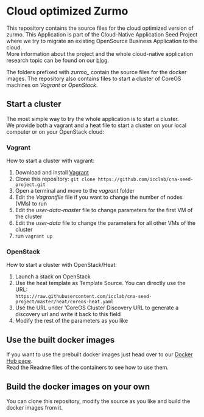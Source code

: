 # Cloud optimized Zurmo
 
This repository contains the source files for the cloud optimized version of zurmo. This Application is part of the Cloud-Native Application Seed Project where we try to migrate an existing OpenSource Business Application to the cloud.  
More information about the project and the whole cloud-native application research topic can be found on our [blog](http://blog.zhaw.ch/icclab/category/research-approach/themes/cloud-native-applications/).
 
The folders prefixed with *zurmo_* contain the source files for the docker images. The repository also contains files to start a cluster of CoreOS machines on *Vagrant* or *OpenStack*.
 
## Start a cluster
 
The most simple way to try the whole application is to start a cluster.  
We provide both a vagrant and a heat file to start a cluster on your local computer or on your OpenStack cloud:
 
### Vagrant
 
How to start a cluster with vagrant:
 1. Download and install [Vagrant](https://www.vagrantup.com/downloads.html)
 2. Clone this repository: `git clone https://github.com/icclab/cna-seed-project.git`
 3. Open a terminal and move to the *vagrant* folder
 4. Edit the *Vagrantfile* file if you want to change the number of nodes (VMs) to run
 5. Edit the *user-data-master* file to change parameters for the first VM of the cluster
 6. Edit the *user-data* file to change the parameters for all other VMs of the cluster
 7. run `vagrant up`
 

### OpenStack
 
How to start a cluster with OpenStack/Heat:
 1. Launch a stack on OpenStack
 2. Use the heat template as Template Source. You can directly use the URL:   
 `https://raw.githubusercontent.com/icclab/cna-seed-project/master/heat/coreos-heat.yaml`
 3. Use the URL under 'CoreOS Cluster Discovery URL to generate a discovery url and write it back to this field
 4. Modify the rest of the parameters as you like
 

## Use the built docker images

If you want to use the prebuilt docker images just head over to our [Docker Hub page](https://registry.hub.docker.com/repos/icclabcna/).  
Read the Readme files of the containers to see how to use them.

## Build the docker images on your own
You can clone this repository, modify the source as you like and build the docker images from it.